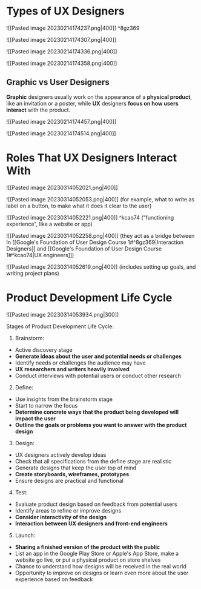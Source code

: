 # Types of UX Designers

![[Pasted image 20230214174237.png|400]] ^8gz369

![[Pasted image 20230214174307.png|400]]

![[Pasted image 20230214174336.png|400]]

![[Pasted image 20230214174358.png|400]]

## Graphic vs User Designers
**Graphic** designers usually work on the appearance of a **physical product**, like an invitation or a poster, while **UX** designers **focus on how users interact** with the product.

![[Pasted image 20230214174457.png|400]]

![[Pasted image 20230214174514.png|400]]

# Roles That UX Designers Interact With

![[Pasted image 20230314052021.png|400]]

![[Pasted image 20230314052053.png|400]]
(for example, what to write as label on a button, to make what it does it clear to the user)

![[Pasted image 20230314052221.png|400]]
 ^kcao74
("functioning experience", like a website or app)

![[Pasted image 20230314052258.png|400]]
(they act as a bridge between In [[Google's Foundation of User Design Course 1#^8gz369|Interaction Designers]] and [[Google's Foundation of User Design Course 1#^kcao74|UX engineers]])

![[Pasted image 20230314052619.png|400]]
(includes setting up goals, and writing project plans)


# Product Development Life Cycle

![[Pasted image 20230314053934.png|300]]

Stages of Product Development Life Cycle:

1.  Brainstorm:

-   Active discovery stage
-   **Generate ideas about the user and potential needs or challenges**
-   Identify needs or challenges the audience may have
-   **UX researchers and writers heavily involved**
-   Conduct interviews with potential users or conduct other research

2.  Define:

-   Use insights from the brainstorm stage
-   Start to narrow the focus
-   **Determine concrete ways that the product being developed will impact the user**
-   **Outline the goals or problems you want to answer with the product design**

3.  Design:

-   UX designers actively develop ideas
-   Check that all specifications from the define stage are realistic
-   Generate designs that keep the user top of mind
-   **Create storyboards, wireframes, prototypes**
-   Ensure designs are practical and functional

4.  Test:

-   Evaluate product design based on feedback from potential users
-   Identify areas to refine or improve designs
-   **Consider interactivity of the design**
-   **Interaction between UX designers and front-end engineers**

5.  Launch:

-   **Sharing a finished version of the product with the public**
-   List an app in the Google Play Store or Apple's App Store, make a website go live, or put a physical product on store shelves
-   Chance to understand how designs will be received in the real world
-   Opportunity to improve on designs or learn even more about the user experience based on feedback

